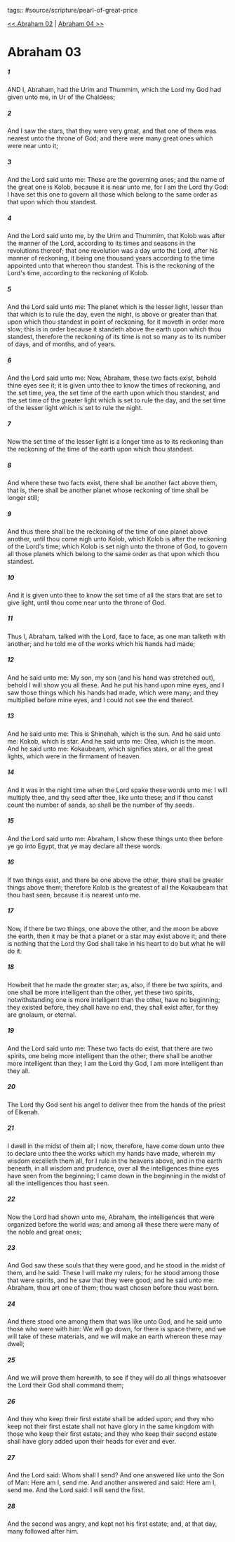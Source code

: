 tags:: #source/scripture/pearl-of-great-price

[<< Abraham 02](source/scripture/pearl-of-great-price/02_Abraham/Abraham_02.md) | [Abraham 04 >>](source/scripture/pearl-of-great-price/02_Abraham/Abraham_04.md)

# Abraham 03

##### 1

AND I, Abraham, had the Urim and Thummim, which the Lord my God had given unto me, in Ur of the Chaldees;

##### 2

And I saw the stars, that they were very great, and that one of them was nearest unto the throne of God; and there were many great ones which were near unto it;

##### 3

And the Lord said unto me: These are the governing ones; and the name of the great one is Kolob, because it is near unto me, for I am the Lord thy God: I have set this one to govern all those which belong to the same order as that upon which thou standest.

##### 4

And the Lord said unto me, by the Urim and Thummim, that Kolob was after the manner of the Lord, according to its times and seasons in the revolutions thereof; that one revolution was a day unto the Lord, after his manner of reckoning, it being one thousand years according to the time appointed unto that whereon thou standest. This is the reckoning of the Lord's time, according to the reckoning of Kolob.

##### 5

And the Lord said unto me: The planet which is the lesser light, lesser than that which is to rule the day, even the night, is above or greater than that upon which thou standest in point of reckoning, for it moveth in order more slow; this is in order because it standeth above the earth upon which thou standest, therefore the reckoning of its time is not so many as to its number of days, and of months, and of years.

##### 6

And the Lord said unto me: Now, Abraham, these two facts exist, behold thine eyes see it; it is given unto thee to know the times of reckoning, and the set time, yea, the set time of the earth upon which thou standest, and the set time of the greater light which is set to rule the day, and the set time of the lesser light which is set to rule the night.

##### 7

Now the set time of the lesser light is a longer time as to its reckoning than the reckoning of the time of the earth upon which thou standest.

##### 8

And where these two facts exist, there shall be another fact above them, that is, there shall be another planet whose reckoning of time shall be longer still;

##### 9

And thus there shall be the reckoning of the time of one planet above another, until thou come nigh unto Kolob, which Kolob is after the reckoning of the Lord's time; which Kolob is set nigh unto the throne of God, to govern all those planets which belong to the same order as that upon which thou standest.

##### 10

And it is given unto thee to know the set time of all the stars that are set to give light, until thou come near unto the throne of God.

##### 11

Thus I, Abraham, talked with the Lord, face to face, as one man talketh with another; and he told me of the works which his hands had made;

##### 12

And he said unto me: My son, my son (and his hand was stretched out), behold I will show you all these. And he put his hand upon mine eyes, and I saw those things which his hands had made, which were many; and they multiplied before mine eyes, and I could not see the end thereof.

##### 13

And he said unto me: This is Shinehah, which is the sun. And he said unto me: Kokob, which is star. And he said unto me: Olea, which is the moon. And he said unto me: Kokaubeam, which signifies stars, or all the great lights, which were in the firmament of heaven.

##### 14

And it was in the night time when the Lord spake these words unto me: I will multiply thee, and thy seed after thee, like unto these; and if thou canst count the number of sands, so shall be the number of thy seeds.

##### 15

And the Lord said unto me: Abraham, I show these things unto thee before ye go into Egypt, that ye may declare all these words.

##### 16

If two things exist, and there be one above the other, there shall be greater things above them; therefore Kolob is the greatest of all the Kokaubeam that thou hast seen, because it is nearest unto me.

##### 17

Now, if there be two things, one above the other, and the moon be above the earth, then it may be that a planet or a star may exist above it; and there is nothing that the Lord thy God shall take in his heart to do but what he will do it.

##### 18

Howbeit that he made the greater star; as, also, if there be two spirits, and one shall be more intelligent than the other, yet these two spirits, notwithstanding one is more intelligent than the other, have no beginning; they existed before, they shall have no end, they shall exist after, for they are gnolaum, or eternal.

##### 19

And the Lord said unto me: These two facts do exist, that there are two spirits, one being more intelligent than the other; there shall be another more intelligent than they; I am the Lord thy God, I am more intelligent than they all.

##### 20

The Lord thy God sent his angel to deliver thee from the hands of the priest of Elkenah.

##### 21

I dwell in the midst of them all; I now, therefore, have come down unto thee to declare unto thee the works which my hands have made, wherein my wisdom excelleth them all, for I rule in the heavens above, and in the earth beneath, in all wisdom and prudence, over all the intelligences thine eyes have seen from the beginning; I came down in the beginning in the midst of all the intelligences thou hast seen.

##### 22

Now the Lord had shown unto me, Abraham, the intelligences that were organized before the world was; and among all these there were many of the noble and great ones;

##### 23

And God saw these souls that they were good, and he stood in the midst of them, and he said: These I will make my rulers; for he stood among those that were spirits, and he saw that they were good; and he said unto me: Abraham, thou art one of them; thou wast chosen before thou wast born.

##### 24

And there stood one among them that was like unto God, and he said unto those who were with him: We will go down, for there is space there, and we will take of these materials, and we will make an earth whereon these may dwell;

##### 25

And we will prove them herewith, to see if they will do all things whatsoever the Lord their God shall command them;

##### 26

And they who keep their first estate shall be added upon; and they who keep not their first estate shall not have glory in the same kingdom with those who keep their first estate; and they who keep their second estate shall have glory added upon their heads for ever and ever.

##### 27

And the Lord said: Whom shall I send? And one answered like unto the Son of Man: Here am I, send me. And another answered and said: Here am I, send me. And the Lord said: I will send the first.

##### 28

And the second was angry, and kept not his first estate; and, at that day, many followed after him.
